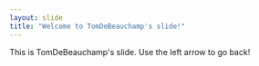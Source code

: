 ```yaml
---
layout: slide
title: "Welcome to TomDeBeauchamp's slide!"
---
```

This is TomDeBeauchamp's slide.
Use the left arrow to go back!
